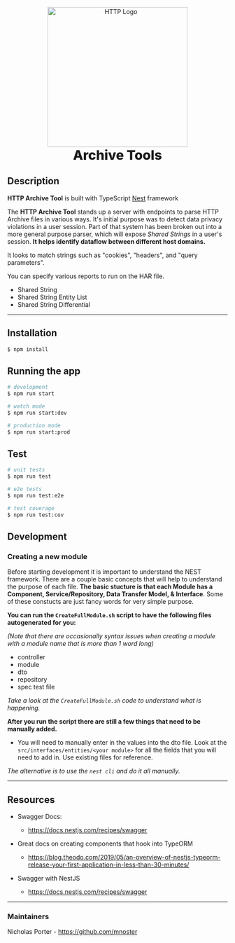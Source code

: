 <p align="center">
  <img src="https://www.svgrepo.com/show/221325/http.svg" width="320" alt="HTTP Logo" />
  <span align="center" style="display:inline-block; font-size:30px; font-weight:800">Archive Tools</span>
</p>


## Description

**HTTP Archive Tool** is built with TypeScript [Nest](https://github.com/nestjs/nest) framework

The **HTTP Archive Tool** stands up a server with endpoints to parse HTTP Archive files in various ways. It's initial purpose was to detect data privacy violations in a user session. Part of that system has been broken out into a more general purpose parser, which will expose *Shared Strings* in a user's session. **It helps identify dataflow between different host domains.**

It looks to match strings such as "cookies", "headers", and  "query parameters".

You can specify various reports to run on the HAR file.

- Shared String
- Shared String Entity List
- Shared String Differential


___ 


## Installation

```bash
$ npm install
```

## Running the app

```bash
# development
$ npm run start

# watch mode
$ npm run start:dev

# production mode
$ npm run start:prod
```

## Test

```bash
# unit tests
$ npm run test

# e2e tests
$ npm run test:e2e

# test coverage
$ npm run test:cov
```


## Development
### Creating a new module

Before starting development it is important to understand the NEST framework. There are a couple basic concepts that will help to understand the purpose of each file. **The basic stucture is that each Module has a Component, Service/Repository, Data Transfer Model,  & Interface**. Some of these constucts are just fancy words for very simple purpose.



**You can run the `CreateFullModule.sh` script to have the following files autogenerated for you:**

*(Note that there are occasionally syntax issues when creating a module with a module name that is more than 1 word long)*

- controller
- module 
- dto 
- repository
- spec test file

*Take a look at the `CreateFullModule.sh` code to understand what is happening.*


**After you run the script there are still a few things that need to be manually added.**
- You will need to manually enter in the values into the dto file. Look at the `src/interfaces/entities/<your module>` for all the fields that you will need to add in. Use existing files for reference.

*The alternative is to use the `nest cli` and do it all manually.*

___

## Resources

- Swagger Docs:
     - https://docs.nestjs.com/recipes/swagger

- Great docs on creating components that hook into TypeORM
   - https://blog.theodo.com/2019/05/an-overview-of-nestjs-typeorm-release-your-first-application-in-less-than-30-minutes/

-  Swagger with NestJS
      - https://docs.nestjs.com/recipes/swagger


___

### Maintainers

Nicholas Porter - https://github.com/mnoster